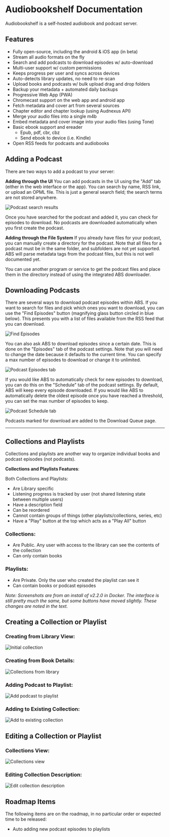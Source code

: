 # Audiobookshelf Documentation

Audiobookshelf is a self-hosted audiobook and podcast server.

## Features
- Fully open-source, including the android & iOS app (in beta)
- Stream all audio formats on the fly
- Search and add podcasts to download episodes w/ auto-download
- Multi-user support w/ custom permissions
- Keeps progress per user and syncs across devices
- Auto-detects library updates, no need to re-scan
- Upload books and podcasts w/ bulk upload drag and drop folders
- Backup your metadata + automated daily backups
- Progressive Web App (PWA)
- Chromecast support on the web app and android app
- Fetch metadata and cover art from several sources
- Chapter editor and chapter lookup (using Audnexus API)
- Merge your audio files into a single m4b
- Embed metadata and cover image into your audio files (using Tone)
- Basic ebook support and ereader
  - Epub, pdf, cbr, cbz
  - Send ebook to device (i.e. Kindle)
- Open RSS feeds for podcasts and audiobooks

## Adding a Podcast

There are two ways to add a podcast to your server:

**Adding through the UI**
You can add podcasts in the UI using the "Add" tab (either in the web interface or the app). You can search by name, RSS link, or upload an OPML file. This is just a general search field; the search terms are not stored anywhere.

![Podcast search results](https://www.audiobookshelf.org/guides/podcasts/security_now_search.png)

Once you have searched for the podcast and added it, you can check for episodes to download. No podcasts are downloaded automatically when you first create the podcast.

**Adding through the File System**
If you already have files for your podcast, you can manually create a directory for the podcast. Note that all files for a podcast must be in the same folder, and subfolders are not yet supported. ABS will parse metadata tags from the podcast files, but this is not well documented yet.

You can use another program or service to get the podcast files and place them in the directory instead of using the integrated ABS downloader.

## Downloading Podcasts
There are several ways to download podcast episodes within ABS. If you want to search for files and pick which ones you want to download, you can use the "Find Episodes" button (magnifying glass button circled in blue below). This presents you with a list of files available from the RSS feed that you can download.

![Find Episodes](https://www.audiobookshelf.org/guides/podcasts/newly_added.png)

You can also ask ABS to download episodes since a certain date. This is done on the "Episodes" tab of the podcast settings. Note that you will need to change the date because it defaults to the current time. You can specify a max number of episodes to download or change it to unlimited.

![Podcast Episodes tab](https://www.audiobookshelf.org/guides/podcasts/episodes_tab_blank.png)

If you would like ABS to automatically check for new episodes to download, you can do this on the "Schedule" tab of the podcast settings. By default, ABS will keep every episode downloaded. If you would like ABS to automatically delete the oldest episode once you have reached a threshold, you can set the max number of episodes to keep.

![Podcast Schedule tab](https://www.audiobookshelf.org/guides/podcasts/schedule_tab.png)

Podcasts marked for download are added to the Download Queue page.

---
## Collections and Playlists

Collections and playlists are another way to organize individual books and podcast episodes (not podcasts).

**Collections and Playlists Features**:

Both Collections and Playlists:
- Are Library specific
- Listening progress is tracked by user (not shared listening state between multiple users)
- Have a description field
- Can be reordered
- Cannot contain groups of things (other playlists/collections, series, etc)
- Have a "Play" button at the top which acts as a "Play All" button

### Collections:

- Are Public. Any user with access to the library can see the contents of the collection
- Can only contain books

### Playlists:

- Are Private. Only the user who created the playlist can see it
- Can contain books or podcast episodes

*Note: Screenshots are from an install of v2.2.0 in Docker. The interface is still pretty much the same, but some buttons have moved slightly. These changes are noted in the text.*

## Creating a Collection or Playlist

### Creating from Library View:
![Initial collection](https://www.audiobookshelf.org/guides/collections/1_no_collections.png)

### Creating from Book Details:
![Collections from library](https://www.audiobookshelf.org/guides/collections/collections_library.gif)

### Adding Podcast to Playlist:
![Add podcast to playlist](https://www.audiobookshelf.org/guides/collections/podcast_add_to_playlist.png)

### Adding to Existing Collection:
![Add to existing collection](https://www.audiobookshelf.org/guides/collections/collection_add_to_existing.gif)

## Editing a Collection or Playlist

### Collections View:
![Collections view](https://www.audiobookshelf.org/guides/collections/2_collection_main_view.png)

### Editing Collection Description:
![Edit collection description](https://www.audiobookshelf.org/guides/collections/edit_collection.gif)

## Roadmap Items

The following items are on the roadmap, in no particular order or expected time to be released:
- Auto adding new podcast episodes to playlists